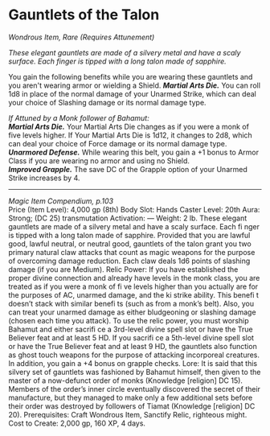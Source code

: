 # Gauntlets of the Talon
*Wondrous Item, Rare (Requires Attunement)*

*These elegant gauntlets are made of a silvery metal and have a scaly surface. Each finger is tipped with a long talon made of sapphire.*

You gain the following benefits while you are wearing these gauntlets and you aren't wearing armor or wielding a Shield.
***Martial Arts Die.*** You can roll 1d8 in place of the normal damage of your Unarmed Strike, which can deal your choice of Slashing damage or its normal damage type.  

*If Attuned by a Monk follower of Bahamut:*  
***Martial Arts Die.*** Your Martial Arts Die changes as if you were a monk of five levels higher. If Your Martial Arts Die is 1d12, it changes to 2d8, which can deal your choice of Force damage or its normal damage type.  
***Unarmored Defense.*** While wearing this belt, you gain a +1 bonus to Armor Class if you are wearing no armor and using no Shield.  
***Improved Grapple.*** The save DC of the Grapple option of your Unarmed Strike increases by 4.



---
*Magic Item Compendium, p.103*  
Price (Item Level): 4,000 gp (8th)
Body Slot: Hands
Caster Level: 20th
Aura: Strong; (DC 25) transmutation
Activation: —
Weight: 2 lb.
These elegant gauntlets are made of a silvery
metal and have a scaly surface. Each fi nger is
tipped with a long talon made of sapphire.
Provided that you are lawful good, lawful
neutral, or neutral good, gauntlets of the
talon grant you two primary natural claw
attacks that count as magic weapons
for the purpose of overcoming damage
reduction. Each claw deals 1d6 points of
slashing damage (if you are Medium).
Relic Power: If you have established
the proper divine connection and already
have levels in the monk class, you are
treated as if you were a monk of fi ve
levels higher than you actually are for the
purposes of AC, unarmed damage, and
the ki strike ability. This benefi t doesn’t
stack with similar benefi ts (such as from
a monk’s belt). Also, you can treat your
unarmed damage as either bludgeoning
or slashing damage (chosen each time
you attack).
To use the relic power, you must
worship Bahamut and either sacrifi ce
a 3rd-level divine spell slot or have the
True Believer feat and at least 5 HD. If
you sacrifi ce a 5th-level divine spell slot
or have the True Believer feat and at least
9 HD, the gauntlets also function as ghost
touch weapons for the purpose of attacking
incorporeal creatures. In addition, you
gain a +4 bonus on grapple checks.
Lore: It is said that this silvery set
of gauntlets was fashioned by Bahamut
himself, then given to the master of a
now-defunct order of monks (Knowledge
[religion] DC 15).
Members of the order’s inner circle
eventually discovered the secret of their
manufacture, but they managed to make
only a few additional sets before their
order was destroyed by followers of Tiamat
(Knowledge [religion] DC 20).
Prerequisites: Craft Wondrous Item,
Sanctify Relic, righteous might.
Cost to Create: 2,000 gp, 160 XP, 4 days.